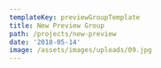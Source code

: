 ```yaml
---
templateKey: previewGroupTemplate
title: New Preview Group
path: /projects/new-preview
date: '2018-05-14'
image: /assets/images/uploads/09.jpg
---
```



